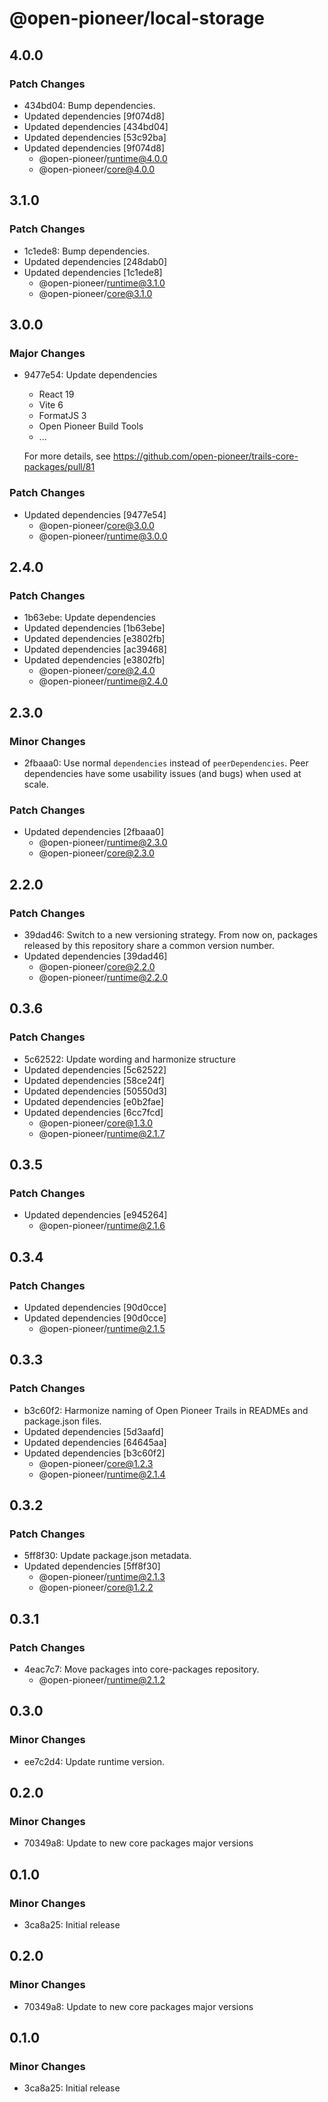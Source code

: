 # @open-pioneer/local-storage

## 4.0.0

### Patch Changes

- 434bd04: Bump dependencies.
- Updated dependencies [9f074d8]
- Updated dependencies [434bd04]
- Updated dependencies [53c92ba]
- Updated dependencies [9f074d8]
    - @open-pioneer/runtime@4.0.0
    - @open-pioneer/core@4.0.0

## 3.1.0

### Patch Changes

- 1c1ede8: Bump dependencies.
- Updated dependencies [248dab0]
- Updated dependencies [1c1ede8]
    - @open-pioneer/runtime@3.1.0
    - @open-pioneer/core@3.1.0

## 3.0.0

### Major Changes

- 9477e54: Update dependencies

    - React 19
    - Vite 6
    - FormatJS 3
    - Open Pioneer Build Tools
    - ...

    For more details, see https://github.com/open-pioneer/trails-core-packages/pull/81

### Patch Changes

- Updated dependencies [9477e54]
    - @open-pioneer/core@3.0.0
    - @open-pioneer/runtime@3.0.0

## 2.4.0

### Patch Changes

- 1b63ebe: Update dependencies
- Updated dependencies [1b63ebe]
- Updated dependencies [e3802fb]
- Updated dependencies [ac39468]
- Updated dependencies [e3802fb]
    - @open-pioneer/core@2.4.0
    - @open-pioneer/runtime@2.4.0

## 2.3.0

### Minor Changes

- 2fbaaa0: Use normal `dependencies` instead of `peerDependencies`. Peer dependencies have some usability issues (and bugs) when used at scale.

### Patch Changes

- Updated dependencies [2fbaaa0]
    - @open-pioneer/runtime@2.3.0
    - @open-pioneer/core@2.3.0

## 2.2.0

### Patch Changes

- 39dad46: Switch to a new versioning strategy.
  From now on, packages released by this repository share a common version number.
- Updated dependencies [39dad46]
    - @open-pioneer/core@2.2.0
    - @open-pioneer/runtime@2.2.0

## 0.3.6

### Patch Changes

- 5c62522: Update wording and harmonize structure
- Updated dependencies [5c62522]
- Updated dependencies [58ce24f]
- Updated dependencies [50550d3]
- Updated dependencies [e0b2fae]
- Updated dependencies [6cc7fcd]
    - @open-pioneer/core@1.3.0
    - @open-pioneer/runtime@2.1.7

## 0.3.5

### Patch Changes

- Updated dependencies [e945264]
    - @open-pioneer/runtime@2.1.6

## 0.3.4

### Patch Changes

- Updated dependencies [90d0cce]
- Updated dependencies [90d0cce]
    - @open-pioneer/runtime@2.1.5

## 0.3.3

### Patch Changes

- b3c60f2: Harmonize naming of Open Pioneer Trails in READMEs and package.json files.
- Updated dependencies [5d3aafd]
- Updated dependencies [64645aa]
- Updated dependencies [b3c60f2]
    - @open-pioneer/core@1.2.3
    - @open-pioneer/runtime@2.1.4

## 0.3.2

### Patch Changes

- 5ff8f30: Update package.json metadata.
- Updated dependencies [5ff8f30]
    - @open-pioneer/runtime@2.1.3
    - @open-pioneer/core@1.2.2

## 0.3.1

### Patch Changes

- 4eac7c7: Move packages into core-packages repository.
    - @open-pioneer/runtime@2.1.2

## 0.3.0

### Minor Changes

- ee7c2d4: Update runtime version.

## 0.2.0

### Minor Changes

- 70349a8: Update to new core packages major versions

## 0.1.0

### Minor Changes

- 3ca8a25: Initial release

## 0.2.0

### Minor Changes

- 70349a8: Update to new core packages major versions

## 0.1.0

### Minor Changes

- 3ca8a25: Initial release
